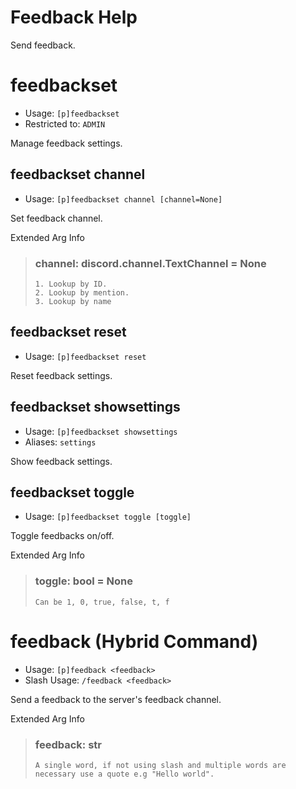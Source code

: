 # Feedback Help

Send feedback.

# feedbackset
 - Usage: `[p]feedbackset `
 - Restricted to: `ADMIN`

Manage feedback settings.

## feedbackset channel
 - Usage: `[p]feedbackset channel [channel=None] `

Set feedback channel.

Extended Arg Info
> ### channel: discord.channel.TextChannel = None
> 
> 
>     1. Lookup by ID.
>     2. Lookup by mention.
>     3. Lookup by name
> 
>     
## feedbackset reset
 - Usage: `[p]feedbackset reset `

Reset feedback settings.

## feedbackset showsettings
 - Usage: `[p]feedbackset showsettings `
 - Aliases: `settings`

Show feedback settings.

## feedbackset toggle
 - Usage: `[p]feedbackset toggle [toggle] `

Toggle feedbacks on/off.

Extended Arg Info
> ### toggle: bool = None
> ```
> Can be 1, 0, true, false, t, f
> ```
# feedback (Hybrid Command)
 - Usage: `[p]feedback <feedback> `
 - Slash Usage: `/feedback <feedback> `

Send a feedback to the server's feedback channel.

Extended Arg Info
> ### feedback: str
> ```
> A single word, if not using slash and multiple words are necessary use a quote e.g "Hello world".
> ```
